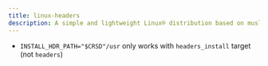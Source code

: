 ```yaml
---
title: linux-headers
description: A simple and lightweight Linux® distribution based on musl libc and toybox
---
```


- `INSTALL_HDR_PATH="$CRSD"/usr` only works with `headers_install` target (not `headers`)
